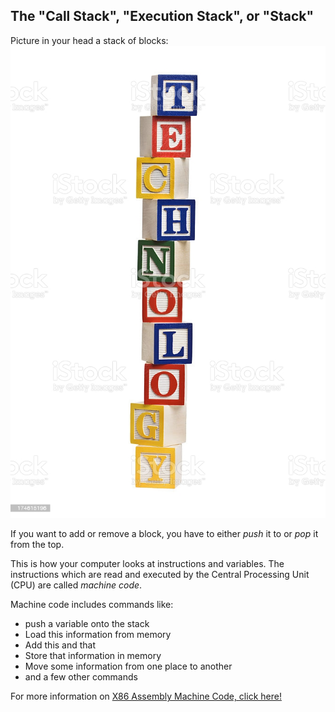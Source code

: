 ## The "Call Stack", "Execution Stack", or "Stack"

Picture in your head a stack of blocks:
![blocks](assets/blocks.jpg)

If you want to add or remove a block, you have to either _push_ it to or _pop_ it from the top.

This is how your computer looks at instructions and variables. The instructions which are read and executed by the Central Processing Unit (CPU) are called _machine code_.

Machine code includes commands like:
- push a variable onto the stack
- Load this information from memory
- Add this and that
- Store that information in memory
- Move some information from one place to another
- and a few other commands

For more information on [X86 Assembly Machine Code, click here!](https://en.wikipedia.org/wiki/X86_assembly_language#Stack_instructions)
